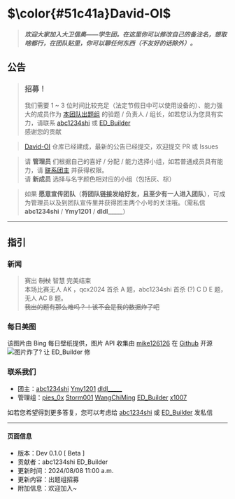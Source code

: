 # $\color{#51c41a}David-OI$
> ##### 欢迎大家加入大卫信奥——学生团。在这里你可以修改自己的备注名，想取啥都行，在团队贴里，你可以聊任何东西（不友好的话除外）。
## 公告
> ### 招募！
> 我们需要 1 ~ 3 位时间比较充足（法定节假日中可以使用设备的）、能力强大的成员作为 [本团队出题组](/team/85069) 的验题 / 负责人 / 组长，如若您认为您具有实力，请联系 [abc1234shi](/user/941501) 或 [ED_Builder](/user/1023494)  
感谢您的贡献

> [David-OI](https://github.com/ED-Builder/David-OI) 仓库已经建成，最新的公告已经提交，欢迎提交 PR 或 Issues

> 请 **管理员** 们根据自己的喜好 / 分配 / 能力选择小组，如若普通成员具有能力，请 [联系团主](/chat?uid=941501) 并获得权限。  
请 **新成员** 选择与名字颜色相对应的小组（包括灰、棕）

> 如果 **愿意宣传团队**（**将团队链接发给好友，且至少有一人进入团队**），可成为管理员以及到团队宣传里并获得团主两个小号的关注哦。（需私信 **abc1234shi** / **Ymy1201** / **dldl_____**）

---
## 指引
### 新闻
> 赛出 ~~制杖~~ 智慧 完美结束  
本场比赛无人 AK ，qcx2024 首杀 A 题，abc1234shi 首杀 (?) C D E 题，无人 AC B 题。  
~~我出的题有那么难吗？！该不会是我的数据炸了吧~~

### 每日美图
该图片由 Bing 每日壁纸提供，图片 API 收集由 [mike126126](https://github.com/mike126126) 在 [Github](https://github.com/mike126126/bing) 开源  
![图片炸了? 让 ED_Builder 修](https://baotangguo.cn:8081/)

### 联系我们
- 团主：[abc1234shi](/chat?uid=941501 "喜气至永远") [Ymy1201](/chat?uid=1186739 "基泥苔煤") [dldl_____](/chat?uid=1073177)
- 管理组：[pies_0x](/chat?uid=964645 "大家能借我点rp吗") [Storm001](/chat?uid=985767 "星河斩尽") [WangChiMing](/chat?uid=1023500 "www") [ED_Builder](/chat?uid=1023494 "咕咕《<复生>》") [x1007](/chat?uid=1109270 "你爱吃烤咕咕吗")

如若您希望得到更多答复，您可以考虑给 [abc1234shi](/chat?uid=941501) 或 [ED_Builder](/chat?uid=1023494) 发私信

---
#### 页面信息
- 版本：Dev 0.1.0 [ Beta ]
- 贡献者：abc1234shi ED_Builder
- 更新时间：2024/08/08 11:00 a.m.
- 更新内容：出题组招募
- 附加信息：欢迎加入~